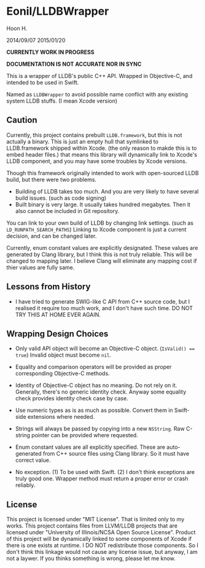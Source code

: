 Eonil/LLDBWrapper
=================
Hoon H.

2014/09/07
2015/01/20

**CURRENTLY WORK IN PROGRESS**

**DOCUMENTATION IS NOT ACCURATE NOR IN SYNC**


This is a wrapper of LLDB's public C++ API.
Wrapped in Objective-C, and intended to be used in Swift.

Named as `LLDBWrapper` to avoid possible name conflict with any existing system LLDB stuffs.
(I mean Xcode version)



Caution
-------
Currently, this project contains prebuilt `LLDB.framework`, but this is not actually a binary.
This is just an empty hull that symlinked to LLDB.framework shipped within Xcode. 
(the only reason to makde this is to embed header files.)
that means this library will dynamically link to Xcode's LLDB component, and you may have
some troubles by Xcode versions. 

Though this framework originally intended to work with open-sourced LLDB build, but there were
two problems.

-	Building of LLDB takes too much. And you are very likely to have several build issues. 
	(such as code signing)
-	Built binary is very large. It usually takes hundred megabytes. Then it also cannot be
	included in Git repository.

You can link to your own build of LLDB by changing link settings. (such as `LD_RUNPATH_SEARCH_PATHS`)
Linking to Xcode component is just a current decision, and can be changed later.

Currently, enum constant values are explicitly designated. These values are generated by Clang
library, but I think this is not truly reliable. This will be changed to mapping later. I believe
Clang will eliminate any mapping cost if thier values are fully same.





Lessons from History
--------------------
-	I have tried to generate SWIG-like C API from C++ source code, but I realised it require 
	too much work, and I don't have such time. DO NOT TRY THIS AT HOME EVER AGAIN.








Wrapping Design Choices
-----------------------
-	Only valid API object will become an Objective-C object. (`IsValid() == true`) Invalid object
	must become `nil`.

-	Equality and comparison operators will be provided as proper corresponding Objective-C methods.

-	Identity of Objective-C object has no meaning. Do not rely on it. Generally, there's no generic 
	identity check. Anyway some equality check provides identity check case by case.

-	Use numeric types as is as much as possible. Convert them in Swift-side extensions where needed.

-	Strings will always be passed by copying into a new `NSString`. Raw C-string pointer can be 
	provided where requested.

-	Enum constant values are all explicitly specified. These are auto-generated from C++ source 
	files using Clang library. So it must have correct value.

-	No exception. (1) To be used with Swift. (2) I don't think exceptions are truly good one.
	Wrapper method must return a proper error or crash reliably.








License
-------
This project is licensed under "MIT License". That is limited only to my works. This project
contains files from LLVM/LLDB projects that are licensed under 
"University of Illinois/NCSA Open Source License". Product of this project will be dynamically
linked to some components of Xcode if there is one exists at runtime. I DO NOT redistribute
those components. So I don't think this linkage would not cause any license issue, but anyway, 
I am not a laywer. If you thinks something is wrong, please let me know.



